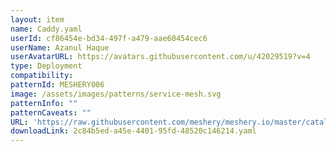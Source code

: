 ```yaml
---
layout: item
name: Caddy.yaml
userId: cf86454e-bd34-497f-a479-aae60454cec6
userName: Azanul Haque
userAvatarURL: https://avatars.githubusercontent.com/u/42029519?v=4
type: Deployment
compatibility: 
patternId: MESHERY006
image: /assets/images/patterns/service-mesh.svg
patternInfo: ""
patternCaveats: ""
URL: 'https://raw.githubusercontent.com/meshery/meshery.io/master/catalog/2c84b5ed-a45e-4401-95fd-48520c146214.yaml'
downloadLink: 2c84b5ed-a45e-4401-95fd-48520c146214.yaml
---
```

